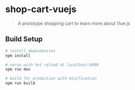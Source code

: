 # shop-cart-vuejs

> A prototype shopping cart to learn more about Vue.js

## Build Setup

``` bash
# install dependencies
npm install

# serve with hot reload at localhost:8080
npm run dev

# build for production with minification
npm run build